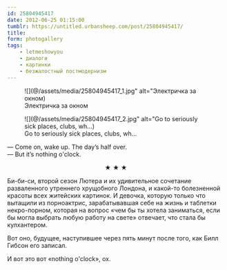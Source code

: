 ```yaml
---
id: 25804945417
date: 2012-06-25 01:15:00
tumblr: https://untitled.urbansheep.com/post/25804945417/
title:
form: photogallery
tags:
    - letmeshowyou
    - диалоги
    - картинки
    - безжалостный постмодернизм
---
```


<div class="gallery">
<figure>
![](@/assets/media/25804945417_1.jpg" alt="Электричка за окном)
<figcaption>Электричка за окном</figcaption>
</figure>
<figure>
![](@/assets/media/25804945417_2.jpg" alt="Go to seriously sick places, clubs, wh…)
<figcaption>Go to seriously sick places, clubs, wh…</figcaption>
</figure>
</div>

<p>— Come on, wake up. The day&rsquo;s half over.<br/>
— But it&rsquo;s nothing o'clock.</p>

<p style="text-align:center;" class="post_splitter">★ ★ ★</p>

<p>Би-би-си, второй сезон Лютера и их удивительное сочетание разваленного утреннего хрущобного Лондона, и какой-то болезненной красоты всех житейских картинок. И девочка, которую только что вытащили из порноактрис, зарабатывавшая себе на жизнь и таблетки некро-порном, которая на вопрос «чем бы ты хотела заниматься, если бы могла выбрать любую работу на свете» отвечает, что стала бы кулхантером.</p>

<p>Вот оно, будущее, наступившее через пять минут после того, как Билл Гибсон его записал.</p>

<p>И вот это вот «nothing o'clock», ох.</p>
